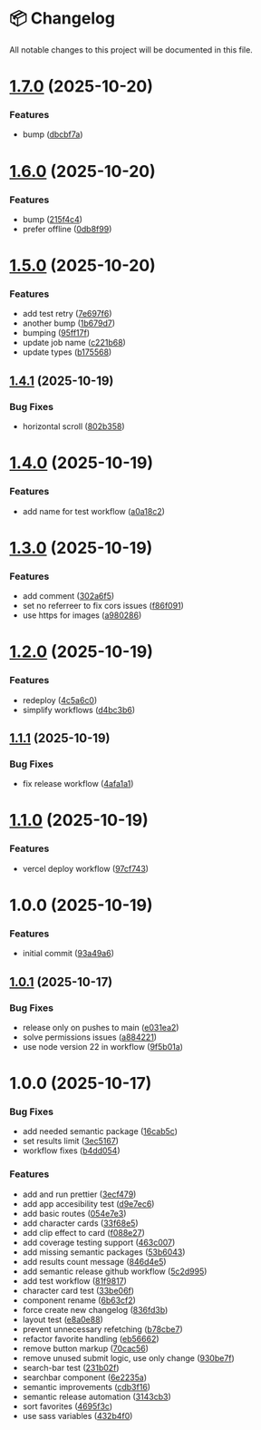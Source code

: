 # 📦 Changelog

All notable changes to this project will be documented in this file.


# [1.7.0](https://github.com/euoar/my-playground/compare/v1.6.0...v1.7.0) (2025-10-20)


### Features

* bump ([dbcbf7a](https://github.com/euoar/my-playground/commit/dbcbf7aafcd9d2c7313d2e9853a81ebabf00f690))

# [1.6.0](https://github.com/euoar/my-playground/compare/v1.5.0...v1.6.0) (2025-10-20)


### Features

* bump ([215f4c4](https://github.com/euoar/my-playground/commit/215f4c4ab0f82503d7ec02a7404892183393e448))
* prefer offline ([0db8f99](https://github.com/euoar/my-playground/commit/0db8f99b20fc57e0d3e147e41a36064e2e033981))

# [1.5.0](https://github.com/euoar/my-playground/compare/v1.4.1...v1.5.0) (2025-10-20)


### Features

* add test retry ([7e697f6](https://github.com/euoar/my-playground/commit/7e697f6f331d99838a4dab7f2ba9a2e1ef85553b))
* another bump ([1b679d7](https://github.com/euoar/my-playground/commit/1b679d70506e188c729bc64da3717dfad887e304))
* bumping ([95ff17f](https://github.com/euoar/my-playground/commit/95ff17fb153a8987df31312511c3e77c4166d79e))
* update job name ([c221b68](https://github.com/euoar/my-playground/commit/c221b683cce0684a0819424bf2baaa1ad92f2606))
* update types ([b175568](https://github.com/euoar/my-playground/commit/b175568039bf4ea3a1c23fd1ba6b524d0dfb933e))

## [1.4.1](https://github.com/euoar/my-playground/compare/v1.4.0...v1.4.1) (2025-10-19)


### Bug Fixes

* horizontal scroll ([802b358](https://github.com/euoar/my-playground/commit/802b358c0d360fd983026f9a126528203582db7c))

# [1.4.0](https://github.com/euoar/my-playground/compare/v1.3.0...v1.4.0) (2025-10-19)


### Features

* add name for test workflow ([a0a18c2](https://github.com/euoar/my-playground/commit/a0a18c2f32dbd312ffdcc06ea2c39f9b9dad11cc))

# [1.3.0](https://github.com/euoar/my-playground/compare/v1.2.0...v1.3.0) (2025-10-19)


### Features

* add  comment ([302a6f5](https://github.com/euoar/my-playground/commit/302a6f5b3753a8a55b0997b7e9018c1caaee990a))
* set no referreer to fix cors issues ([f86f091](https://github.com/euoar/my-playground/commit/f86f0916cc1fe6ee8bced8517c0af968fea23896))
* use https for images ([a980286](https://github.com/euoar/my-playground/commit/a980286e032da579055dfb0dd02aa7de2a53868c))

# [1.2.0](https://github.com/euoar/my-playground/compare/v1.1.1...v1.2.0) (2025-10-19)


### Features

* redeploy ([4c5a6c0](https://github.com/euoar/my-playground/commit/4c5a6c04fffc96b7803e3614c29caa24f65d6c0f))
* simplify workflows ([d4bc3b6](https://github.com/euoar/my-playground/commit/d4bc3b6ce85801fda13c1e48bb38e1d64dacbfdb))

## [1.1.1](https://github.com/euoar/my-playground/compare/v1.1.0...v1.1.1) (2025-10-19)


### Bug Fixes

* fix release workflow ([4afa1a1](https://github.com/euoar/my-playground/commit/4afa1a11664798585bda9c620719b3b5d4258d38))

# [1.1.0](https://github.com/euoar/my-playground/compare/v1.0.0...v1.1.0) (2025-10-19)


### Features

* vercel deploy workflow ([97cf743](https://github.com/euoar/my-playground/commit/97cf74374b996fb0f398629bba02c04164b76dc3))

# 1.0.0 (2025-10-19)


### Features

* initial commit ([93a49a6](https://github.com/euoar/my-playground/commit/93a49a62598a28073521a71cfafbc28c9ad2224f))

## [1.0.1](https://github.com/alfonsorc-dev/marvel-heroes/compare/v1.0.0...v1.0.1) (2025-10-17)


### Bug Fixes

* release only on pushes to main ([e031ea2](https://github.com/alfonsorc-dev/marvel-heroes/commit/e031ea2ebdaf7208690811767435c6437ba30b4a))
* solve permissions issues ([a884221](https://github.com/alfonsorc-dev/marvel-heroes/commit/a88422184c63474e3492f95312dccde73a50f2b1))
* use node version 22 in workflow ([9f5b01a](https://github.com/alfonsorc-dev/marvel-heroes/commit/9f5b01a5070046e6ad8df0ce19410849358005e6))

# 1.0.0 (2025-10-17)


### Bug Fixes

* add needed semantic package ([16cab5c](https://github.com/alfonsorc-dev/marvel-heroes/commit/16cab5cf6f761ec3edd7c6738988aec5b25961a0))
* set results limit ([3ec5167](https://github.com/alfonsorc-dev/marvel-heroes/commit/3ec516718254f43ba3084d65d1c82af43c3926be))
* workflow fixes ([b4dd054](https://github.com/alfonsorc-dev/marvel-heroes/commit/b4dd054be203c4f472a83a983b98894e0c89ea3d))


### Features

* add and run prettier ([3ecf479](https://github.com/alfonsorc-dev/marvel-heroes/commit/3ecf4790225226435709b05d6a1f3eb8d48b47cf))
* add app accesibility test ([d9e7ec6](https://github.com/alfonsorc-dev/marvel-heroes/commit/d9e7ec61e3f6757ddb0d265be1eeb519d03763d8))
* add basic routes ([054e7e3](https://github.com/alfonsorc-dev/marvel-heroes/commit/054e7e3b0e0c92fbf3481a685b8801694ed1676f))
* add character cards ([33f68e5](https://github.com/alfonsorc-dev/marvel-heroes/commit/33f68e501d3e1d9a7c1e8ca872393b9d6292fa2e))
* add clip effect to card ([f088e27](https://github.com/alfonsorc-dev/marvel-heroes/commit/f088e27b5dfc5e46d0f4e99da4c6c094a649984b))
* add coverage testing support ([463c007](https://github.com/alfonsorc-dev/marvel-heroes/commit/463c007212fe0b80d56fd97bf08570ea34f82ed7))
* add missing semantic packages ([53b6043](https://github.com/alfonsorc-dev/marvel-heroes/commit/53b6043649e42d29b1372317c3726f1edb7bc51e))
* add results count message ([846d4e5](https://github.com/alfonsorc-dev/marvel-heroes/commit/846d4e5948f2f2dcb09f46839f4ec02f97a4e678))
* add semantic release github workflow ([5c2d995](https://github.com/alfonsorc-dev/marvel-heroes/commit/5c2d99536cab7598c498b81dc14e870fdcd7ecd4))
* add test workflow ([81f9817](https://github.com/alfonsorc-dev/marvel-heroes/commit/81f98171a8e8e6a365dce8b759b5e42a3c82003e))
* character card test ([33be06f](https://github.com/alfonsorc-dev/marvel-heroes/commit/33be06fdc8a2c49cdda164fea37b2b7309b4df0e))
* component rename ([6b63cf2](https://github.com/alfonsorc-dev/marvel-heroes/commit/6b63cf2010ba1ede5b27d513bd4319a5dd590294))
* force create new changelog ([836fd3b](https://github.com/alfonsorc-dev/marvel-heroes/commit/836fd3b2e03052368bcb3a80fd70b555bbf43f2c))
* layout test ([e8a0e88](https://github.com/alfonsorc-dev/marvel-heroes/commit/e8a0e88838e4acdce8409fd5f9531a62ca30eb93))
* prevent unnecessary refetching ([b78cbe7](https://github.com/alfonsorc-dev/marvel-heroes/commit/b78cbe7b2050a0af3936fd4f7e964a0bde9ef613))
* refactor favorite handling ([eb56662](https://github.com/alfonsorc-dev/marvel-heroes/commit/eb5666296844b008eb87ac3ac217ba531c0d4f2b))
* remove button markup ([70cac56](https://github.com/alfonsorc-dev/marvel-heroes/commit/70cac56f0576530c6f1c2b5211658cc1ea6a3671))
* remove unused submit logic, use only change ([930be7f](https://github.com/alfonsorc-dev/marvel-heroes/commit/930be7fbd2453c023935a8530fcc7229b9b08c08))
* search-bar test ([231b02f](https://github.com/alfonsorc-dev/marvel-heroes/commit/231b02f3f7ffffde1b1129c576f0091e71000389))
* searchbar component ([6e2235a](https://github.com/alfonsorc-dev/marvel-heroes/commit/6e2235a08ed4bed1ae89669f6ab5262459c32ce3))
* semantic improvements ([cdb3f16](https://github.com/alfonsorc-dev/marvel-heroes/commit/cdb3f16b3ee26b23b2d11b283b2cdc23ddb0a2fc))
* semantic release automation ([3143cb3](https://github.com/alfonsorc-dev/marvel-heroes/commit/3143cb3d5746391b1c82c5c2167d46bec797bd63))
* sort favorites ([4695f3c](https://github.com/alfonsorc-dev/marvel-heroes/commit/4695f3c1c04d00e418361c784cab4eed38fbe4a0))
* use sass variables ([432b4f0](https://github.com/alfonsorc-dev/marvel-heroes/commit/432b4f0869ba790914b468829fc0dd90d428cd87))

